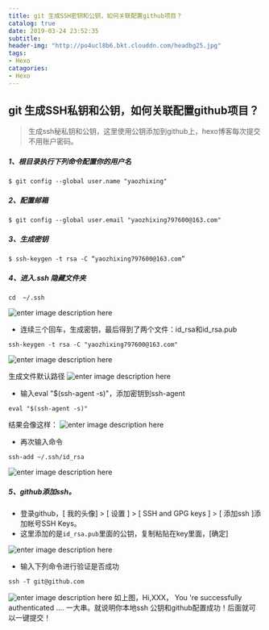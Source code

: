 ```yaml
---
title: git 生成SSH密钥和公钥，如何关联配置github项目？
catalog: true
date: 2019-03-24 23:52:35
subtitle:
header-img: "http://po4ucl8b6.bkt.clouddn.com/headbg25.jpg"
tags:
- Hexo
catagories:
- Hexo
---
```

## git 生成SSH私钥和公钥，如何关联配置github项目？

> 生成ssh秘私钥和公钥，这里使用公钥添加到github上，hexo博客每次提交不用账户密码。

##### 1、根目录执行下列命令配置你的用户名
```
$ git config --global user.name "yaozhixing" 
```
#####  2、配置邮箱
```
$ git config --global user.email "yaozhixing797600@163.com" 
```
#####  3、生成密钥

```
$ ssh-keygen -t rsa -C “yaozhixing797600@163.com” 
```

#####  4、进入.ssh 隐藏文件夹

```
cd  ~/.ssh
```
![enter image description here](http://po4ucl8b6.bkt.clouddn.com/post01_ssh01.png)
- 连续三个回车，生成密钥，最后得到了两个文件：id_rsa和id_rsa.pub

```
ssh-keygen -t rsa -C "yaozhixing797600@163.com"
```
![enter image description here](http://po4ucl8b6.bkt.clouddn.com/post01_ssh02.png)

生成文件默认路径
![enter image description here](http://po4ucl8b6.bkt.clouddn.com/post01_ssh02_01.png)

- 输入eval "$(ssh-agent -s)"，添加密钥到ssh-agent

```
eval "$(ssh-agent -s)"
```
结果会像这样：
![enter image description here](http://po4ucl8b6.bkt.clouddn.com/post01_ssh03.png)

- 再次输入命令

```
ssh-add ~/.ssh/id_rsa
```
![enter image description here](http://po4ucl8b6.bkt.clouddn.com/post01_ssh04.png)

#####  5、github添加ssh。

- 登录github，[ 我的头像] > [ 设置 ] > [ SSH and GPG keys ] > [ 添加ssh ]添加帐号SSH Keys。
- 这里添加的是``id_rsa.pub``里面的公钥，复制粘贴在key里面，[确定]

![enter image description here](http://po4ucl8b6.bkt.clouddn.com/post01_ssh05.png)

- 输入下列命令进行验证是否成功
```
ssh -T git@github.com
```
![enter image description here](http://po4ucl8b6.bkt.clouddn.com/post01_ssh06.png)
如上图，Hi,XXX， You 're successfully authenticated .... 一大串。就说明你本地ssh 公钥和github配置成功！后面就可以一键提交！